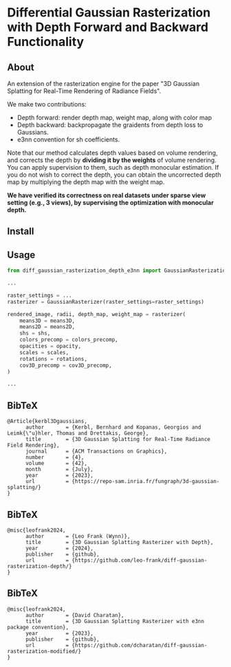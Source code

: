 # Differential Gaussian Rasterization with Depth Forward and Backward Functionality

## About

An extension of the rasterization engine for the paper "3D Gaussian Splatting for Real-Time Rendering of Radiance Fields". 

We make two contributions: 
* Depth forward: render depth map, weight map, along with color map 
* Depth backward: backpropagate the graidents from depth loss to Gaussians.
* e3nn convention for sh coefficients.

Note that our method calculates depth values based on volume rendering, and  corrects the depth by **dividing it by the weights** of volume rendering. You can apply supervision to them, such as depth  monocular estimation. If you do not wish to correct the depth, you can obtain the uncorrected  depth map by multiplying the depth map with the weight map.

**We have verified its correctness on real datasets under sparse view setting (e.g., 3 views), by supervising the optimization with monocular depth.**


## Install

<!-- ```shell
git clone git@github.com:leo-frank/diff-gaussian-rasterization-depth.git
cd diff-gaussian-rasterization-depth
python setup.py install
``` -->



## Usage

```python
from diff_gaussian_rasterization_depth_e3nn import GaussianRasterizationSettings, GaussianRasterizer

...

raster_settings = ...
rasterizer = GaussianRasterizer(raster_settings=raster_settings)    

rendered_image, radii, depth_map, weight_map = rasterizer(
    means3D = means3D, 
    means2D = means2D,  
    shs = shs,          
    colors_precomp = colors_precomp,
    opacities = opacity, 
    scales = scales,   
    rotations = rotations,  
    cov3D_precomp = cov3D_precomp,
)

...
```



<section class="section" id="BibTeX">
  <div class="container is-max-desktop content">
    <h2 class="title">BibTeX</h2>
    <pre><code>@Article{kerbl3Dgaussians,
      author       = {Kerbl, Bernhard and Kopanas, Georgios and Leimk{\"u}hler, Thomas and Drettakis, George},
      title        = {3D Gaussian Splatting for Real-Time Radiance Field Rendering},
      journal      = {ACM Transactions on Graphics},
      number       = {4},
      volume       = {42},
      month        = {July},
      year         = {2023},
      url          = {https://repo-sam.inria.fr/fungraph/3d-gaussian-splatting/}
}</code></pre>
  </div>
</section>


<section class="section" id="BibTeX">
  <div class="container is-max-desktop content">
    <h2 class="title">BibTeX</h2>
    <pre><code>@misc{leofrank2024,
      author       = {Leo Frank (Wynn)},
      title        = {3D Gaussian Splatting Rasterizer with Depth},
      year         = {2024},
      publisher    = {github},
      url          = {https://github.com/leo-frank/diff-gaussian-rasterization-depth/}
}</code></pre>
  </div>
</section>


<section class="section" id="BibTeX">
  <div class="container is-max-desktop content">
    <h2 class="title">BibTeX</h2>
    <pre><code>@misc{leofrank2024,
      author       = {David Charatan},
      title        = {3D Gaussian Splatting Rasterizer with e3nn package convention},
      year         = {2023},
      publisher    = {github},
      url          = {https://github.com/dcharatan/diff-gaussian-rasterization-modified/}
}</code></pre>
  </div>
</section>